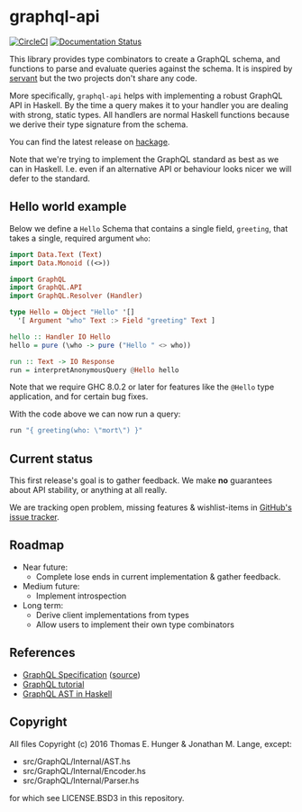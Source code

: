 # graphql-api

[![CircleCI](https://circleci.com/gh/jml/graphql-api.svg?style=shield)](https://circleci.com/gh/jml/graphql-api)
[![Documentation Status](https://readthedocs.org/projects/haskell-graphql-api/badge/?version=latest)](http://haskell-graphql-api.readthedocs.io/en/latest/?badge=latest)

This library provides type combinators to create a GraphQL schema, and functions to parse and evaluate queries against the schema. It is inspired by [servant](http://haskell-servant.readthedocs.io/en/stable/) but the two projects don't share any code.

More specifically, `graphql-api` helps with implementing a robust GraphQL API in Haskell. By the time a query makes it to your handler you are dealing with strong, static types. All handlers are normal Haskell functions because we derive their type signature from the schema.

You can find the latest release on [hackage](https://hackage.haskell.org/package/graphql-api).

Note that we're trying to implement the GraphQL standard as best as we can in Haskell. I.e. even if an alternative API or behaviour looks nicer we will defer to the standard.

## Hello world example

Below we define a `Hello` Schema that contains a single field, `greeting`, that takes a single, required argument `who`:

```haskell
import Data.Text (Text)
import Data.Monoid ((<>))

import GraphQL
import GraphQL.API
import GraphQL.Resolver (Handler)

type Hello = Object "Hello" '[]
  '[ Argument "who" Text :> Field "greeting" Text ]

hello :: Handler IO Hello
hello = pure (\who -> pure ("Hello " <> who))

run :: Text -> IO Response
run = interpretAnonymousQuery @Hello hello
```

Note that we require GHC 8.0.2 or later for features like the `@Hello` type application, and for certain bug fixes.

With the code above we can now run a query:

```haskell
run "{ greeting(who: \"mort\") }"
```

## Current status

This first release's goal is to gather feedback. We make **no** guarantees about API stability, or anything at all really.

We are tracking open problem, missing features & wishlist-items in [GitHub's issue tracker](https://github.com/jml/graphql-api/issues).

## Roadmap

* Near future:
  - Complete lose ends in current implementation & gather feedback.
* Medium future:
  - Implement introspection
* Long term:
  - Derive client implementations from types
  - Allow users to implement their own type combinators

## References

* [GraphQL Specification](http://facebook.github.io/graphql/) ([source](https://github.com/facebook/graphql))
* [GraphQL tutorial](http://graphql.org/learn/)
* [GraphQL AST in Haskell](http://hackage.haskell.org/package/graphql-0.3/docs/Data-GraphQL-AST.html)

## Copyright

All files Copyright (c) 2016 Thomas E. Hunger & Jonathan M. Lange, except:

* src/GraphQL/Internal/AST.hs
* src/GraphQL/Internal/Encoder.hs
* src/GraphQL/Internal/Parser.hs

for which see LICENSE.BSD3 in this repository.
